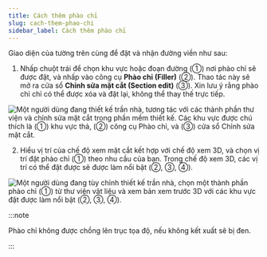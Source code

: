 ```yaml
---
title: Cách thêm phào chỉ
slug: cach-them-phao-chi
sidebar_label: Cách thêm phào chỉ
---
```


Giao diện của tường trên cùng để đặt và nhận đường viền như sau:

1. Nhấp chuột trái để chọn khu vực hoặc đoạn đường (①) nơi phào chỉ sẽ được đặt, và nhấp vào công cụ **Phào chỉ (Filler)** (②). Thao tác này sẽ mở ra cửa sổ **Chỉnh sửa mặt cắt (Section edit)** (③). Xin lưu ý rằng phào chỉ chỉ có thể được xóa và đặt lại, không thể thay thế trực tiếp.

![Một người dùng đang thiết kế trần nhà, tương tác với các thành phần thư viện và chỉnh sửa mặt cắt trong phần mềm thiết kế. Các khu vực được chú thích là (①) khu vực thả, (②) công cụ Phào chỉ, và (③) cửa sổ Chỉnh sửa mặt cắt.](https://storage.googleapis.com/jegavn_kb/images/60b05cc4-081c-431a-97c3-072a918eeec3.png)

2. Hiểu vị trí của chế độ xem mặt cắt kết hợp với chế độ xem 3D, và chọn vị trí đặt phào chỉ (①) theo nhu cầu của bạn. Trong chế độ xem 3D, các vị trí có thể đặt được sẽ được làm nổi bật (②, ③, ④).

![Một người dùng đang tùy chỉnh thiết kế trần nhà, chọn một thành phần phào chỉ (①) từ thư viện vật liệu và xem bản xem trước 3D với các khu vực đặt được làm nổi bật (②, ③, ④).](https://storage.googleapis.com/jegavn_kb/images/ab1a69ee-5128-4ce9-ac81-1cb5b8250eb9.png)

:::note

Phào chỉ không được chồng lên trục tọa độ, nếu không kết xuất sẽ bị đen.

:::